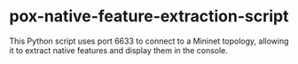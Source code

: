 # pox-native-feature-extraction-script
This Python script uses port 6633 to connect to a Mininet topology, allowing it to extract native features and display them in the console.
